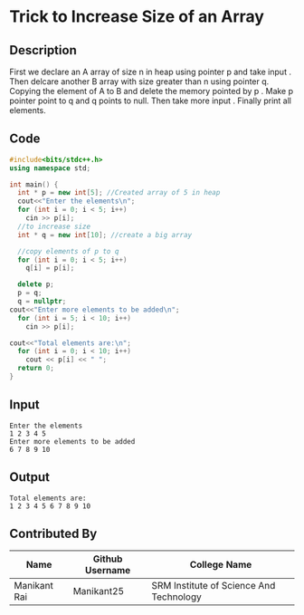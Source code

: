 # Trick to Increase Size of an Array

## Description
First we declare an A array of size n in heap using pointer p and take input . Then delcare another B array with size greater than n using pointer q.
Copying the element of A to B and delete the memory pointed by p . Make p pointer point to q and q points to null. Then take more input . Finally print all elements.

## Code
```C++
#include<bits/stdc++.h>
using namespace std;

int main() {
  int * p = new int[5]; //Created array of 5 in heap
  cout<<"Enter the elements\n";
  for (int i = 0; i < 5; i++)
    cin >> p[i];
  //to increase size
  int * q = new int[10]; //create a big array

  //copy elements of p to q
  for (int i = 0; i < 5; i++)
    q[i] = p[i];

  delete p;
  p = q;
  q = nullptr;
cout<<"Enter more elements to be added\n";
  for (int i = 5; i < 10; i++)
    cin >> p[i];

cout<<"Total elements are:\n";
  for (int i = 0; i < 10; i++)
    cout << p[i] << " ";
  return 0;
}
```

## Input
```
Enter the elements                                                                                                    
1 2 3 4 5                                                                                                             
Enter more elements to be added                                                                                       
6 7 8 9 10 
```
## Output
```
Total elements are:                                                                                                   
1 2 3 4 5 6 7 8 9 10
```

## Contributed By
|Name|Github Username|College Name|
|---|---|---|
|Manikant Rai|Manikant25|SRM Institute of Science And Technology|
